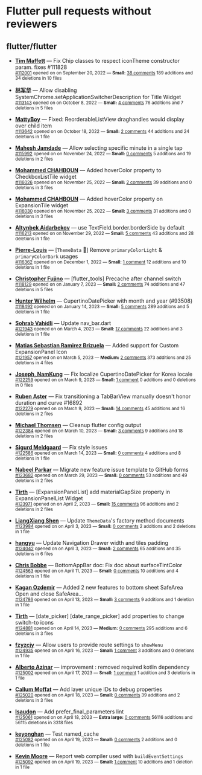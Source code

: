 # Flutter pull requests without reviewers

## flutter/flutter

* **[Tim Maffett](https://github.com/timmaffett)** &mdash; Fix Chip classes to respect iconTheme constructor param. fixes #111828<br />
    <sub>[#112001](https://github.com/flutter/flutter/pull/112001) opened on on September 20, 2022 &mdash; **Small:** [38 comments](https://github.com/flutter/flutter/pull/112001) 189 additions and 34 deletions in 10 files</sub><br />

* **[林军华](https://github.com/JunhuaLin)** &mdash; Allow disabling SystemChrome.setApplicationSwitcherDescription for Title Widget<br />
    <sub>[#113143](https://github.com/flutter/flutter/pull/113143) opened on on October 8, 2022 &mdash; **Small:** [4 comments](https://github.com/flutter/flutter/pull/113143) 76 additions and 7 deletions in 5 files</sub><br />

* **[MattyBoy](https://github.com/MattyBoy4444)** &mdash; Fixed: ReorderableListView draghandles would display over child item<br />
    <sub>[#113642](https://github.com/flutter/flutter/pull/113642) opened on on October 18, 2022 &mdash; **Small:** [2 comments](https://github.com/flutter/flutter/pull/113642) 44 additions and 24 deletions in 1 file</sub><br />

* **[Mahesh Jamdade](https://github.com/maheshmnj)** &mdash; Allow selecting specific minute in a single tap<br />
    <sub>[#115992](https://github.com/flutter/flutter/pull/115992) opened on on November 24, 2022 &mdash; **Small:** [0 comments](https://github.com/flutter/flutter/pull/115992) 5 additions and 19 deletions in 2 files</sub><br />

* **[Mohammed  CHAHBOUN](https://github.com/M97Chahboun)** &mdash; Added hoverColor property to CheckboxListTile widget<br />
    <sub>[#116026](https://github.com/flutter/flutter/pull/116026) opened on on November 25, 2022 &mdash; **Small:** [2 comments](https://github.com/flutter/flutter/pull/116026) 39 additions and 0 deletions in 3 files</sub><br />

* **[Mohammed  CHAHBOUN](https://github.com/M97Chahboun)** &mdash; Added hoverColor property on ExpansionTile widget<br />
    <sub>[#116030](https://github.com/flutter/flutter/pull/116030) opened on on November 25, 2022 &mdash; **Small:** [3 comments](https://github.com/flutter/flutter/pull/116030) 31 additions and 0 deletions in 3 files</sub><br />

* **[Altynbek Aidarbekov](https://github.com/altynbek132)** &mdash; use TextField.border.borderSide by default<br />
    <sub>[#116213](https://github.com/flutter/flutter/pull/116213) opened on on November 29, 2022 &mdash; **Small:** [5 comments](https://github.com/flutter/flutter/pull/116213) 43 additions and 28 deletions in 1 file</sub><br />

* **[Pierre-Louis](https://github.com/guidezpl)** &mdash; [`ThemeData` 🧹] Remove `primaryColorLight` & `primaryColorDark` usages<br />
    <sub>[#116362](https://github.com/flutter/flutter/pull/116362) opened on on December 1, 2022 &mdash; **Small:** [1 comment](https://github.com/flutter/flutter/pull/116362) 12 additions and 10 deletions in 1 file</sub><br />

* **[Christopher Fujino](https://github.com/christopherfujino)** &mdash; [flutter_tools] Precache after channel switch<br />
    <sub>[#118129](https://github.com/flutter/flutter/pull/118129) opened on on January 7, 2023 &mdash; **Small:** [2 comments](https://github.com/flutter/flutter/pull/118129) 74 additions and 47 deletions in 5 files</sub><br />

* **[Hunter Wilhelm](https://github.com/hunterwilhelm)** &mdash; CupertinoDatePicker with month and year (#93508)<br />
    <sub>[#118492](https://github.com/flutter/flutter/pull/118492) opened on on January 14, 2023 &mdash; **Small:** [5 comments](https://github.com/flutter/flutter/pull/118492) 289 additions and 5 deletions in 1 file</sub><br />

* **[Sohrab Vahidli](https://github.com/sohrabonline)** &mdash; Update nav_bar.dart<br />
    <sub>[#121943](https://github.com/flutter/flutter/pull/121943) opened on on March 4, 2023 &mdash; **Small:** [17 comments](https://github.com/flutter/flutter/pull/121943) 22 additions and 3 deletions in 1 file</sub><br />

* **[Matias Sebastian Ramirez Brizuela](https://github.com/ramirezsebas)** &mdash; Added support for Custom ExpansionPanel Icon<br />
    <sub>[#121957](https://github.com/flutter/flutter/pull/121957) opened on on March 5, 2023 &mdash; **Medium:** [2 comments](https://github.com/flutter/flutter/pull/121957) 373 additions and 25 deletions in 4 files</sub><br />

* **[Joseph, NamKung](https://github.com/JosephNK)** &mdash; Fix localize CupertinoDatePicker for Korea locale<br />
    <sub>[#122259](https://github.com/flutter/flutter/pull/122259) opened on on March 9, 2023 &mdash; **Small:** [1 comment](https://github.com/flutter/flutter/pull/122259) 0 additions and 0 deletions in 0 files</sub><br />

* **[Ruben Aster](https://github.com/rubenaster)** &mdash; Fix transitioning a TabBarView manually doesn't honor duration and curve #16892<br />
    <sub>[#122279](https://github.com/flutter/flutter/pull/122279) opened on on March 9, 2023 &mdash; **Small:** [14 comments](https://github.com/flutter/flutter/pull/122279) 45 additions and 16 deletions in 2 files</sub><br />

* **[Michael Thomsen](https://github.com/mit-mit)** &mdash; Cleanup flutter config output<br />
    <sub>[#122384](https://github.com/flutter/flutter/pull/122384) opened on on March 10, 2023 &mdash; **Small:** [3 comments](https://github.com/flutter/flutter/pull/122384) 9 additions and 18 deletions in 2 files</sub><br />

* **[Sigurd Meldgaard](https://github.com/sigurdm)** &mdash; Fix style issues<br />
    <sub>[#122586](https://github.com/flutter/flutter/pull/122586) opened on on March 14, 2023 &mdash; **Small:** [0 comments](https://github.com/flutter/flutter/pull/122586) 4 additions and 8 deletions in 1 file</sub><br />

* **[Nabeel Parkar](https://github.com/exaby73)** &mdash; Migrate new feature issue template to GitHub forms<br />
    <sub>[#123682](https://github.com/flutter/flutter/pull/123682) opened on on March 29, 2023 &mdash; **Small:** [0 comments](https://github.com/flutter/flutter/pull/123682) 53 additions and 49 deletions in 2 files</sub><br />

* **[Tirth](https://github.com/piedcipher)** &mdash; [ExpansionPanelList] add materialGapSize property in ExpansionPanelList Widget<br />
    <sub>[#123971](https://github.com/flutter/flutter/pull/123971) opened on on April 2, 2023 &mdash; **Small:** [15 comments](https://github.com/flutter/flutter/pull/123971) 96 additions and 2 deletions in 2 files</sub><br />

* **[LiangXiang Shen](https://github.com/kj415j45)** &mdash; Update `ThemeData`'s factory method documents<br />
    <sub>[#123984](https://github.com/flutter/flutter/pull/123984) opened on on April 3, 2023 &mdash; **Small:** [0 comments](https://github.com/flutter/flutter/pull/123984) 2 additions and 2 deletions in 1 file</sub><br />

* **[hangyu](https://github.com/hangyujin)** &mdash; Update Navigation Drawer width and tiles padding<br />
    <sub>[#124042](https://github.com/flutter/flutter/pull/124042) opened on on April 3, 2023 &mdash; **Small:** [2 comments](https://github.com/flutter/flutter/pull/124042) 65 additions and 35 deletions in 6 files</sub><br />

* **[Chris Bobbe](https://github.com/chrisbobbe)** &mdash; BottomAppBar doc: Fix doc about surfaceTintColor<br />
    <sub>[#124563](https://github.com/flutter/flutter/pull/124563) opened on on April 11, 2023 &mdash; **Small:** [0 comments](https://github.com/flutter/flutter/pull/124563) 10 additions and 4 deletions in 1 file</sub><br />

* **[Kagan Ozdemir](https://github.com/kaganzdmr58)** &mdash; Added 2 new features to bottom sheet SafeArea Open and close SafeArea…<br />
    <sub>[#124786](https://github.com/flutter/flutter/pull/124786) opened on on April 13, 2023 &mdash; **Small:** [3 comments](https://github.com/flutter/flutter/pull/124786) 9 additions and 1 deletion in 1 file</sub><br />

* **[Tirth](https://github.com/piedcipher)** &mdash; [date_picker] [date_range_picker] add properties to change switch-to icons<br />
    <sub>[#124881](https://github.com/flutter/flutter/pull/124881) opened on on April 14, 2023 &mdash; **Medium:** [0 comments](https://github.com/flutter/flutter/pull/124881) 295 additions and 6 deletions in 3 files</sub><br />

* **[fzyzcjy](https://github.com/fzyzcjy)** &mdash; Allow users to provide route settings to `showMenu`<br />
    <sub>[#124935](https://github.com/flutter/flutter/pull/124935) opened on on April 16, 2023 &mdash; **Small:** [1 comment](https://github.com/flutter/flutter/pull/124935) 3 additions and 0 deletions in 1 file</sub><br />

* **[Alberto Azinar](https://github.com/albertoazinar)** &mdash; improvement : removed required  kotlin dependency<br />
    <sub>[#125002](https://github.com/flutter/flutter/pull/125002) opened on on April 17, 2023 &mdash; **Small:** [1 comment](https://github.com/flutter/flutter/pull/125002) 1 addition and 3 deletions in 1 file</sub><br />

* **[Callum Moffat](https://github.com/moffatman)** &mdash; Add layer unique IDs to debug properties<br />
    <sub>[#125020](https://github.com/flutter/flutter/pull/125020) opened on on April 18, 2023 &mdash; **Small:** [0 comments](https://github.com/flutter/flutter/pull/125020) 39 additions and 2 deletions in 3 files</sub><br />

* **[lsaudon](https://github.com/lsaudon)** &mdash; Add prefer_final_parameters lint<br />
    <sub>[#125061](https://github.com/flutter/flutter/pull/125061) opened on on April 18, 2023 &mdash; **Extra large:** [0 comments](https://github.com/flutter/flutter/pull/125061) 56116 additions and 56115 deletions in 3318 files</sub><br />

* **[keyonghan](https://github.com/keyonghan)** &mdash; Test named_cache<br />
    <sub>[#125082](https://github.com/flutter/flutter/pull/125082) opened on on April 19, 2023 &mdash; **Small:** [0 comments](https://github.com/flutter/flutter/pull/125082) 2 additions and 0 deletions in 1 file</sub><br />

* **[Kevin Moore](https://github.com/kevmoo)** &mdash; Report web compiler used with `buildEventSettings`<br />
    <sub>[#125092](https://github.com/flutter/flutter/pull/125092) opened on on April 19, 2023 &mdash; **Small:** [1 comment](https://github.com/flutter/flutter/pull/125092) 10 additions and 1 deletion in 1 file</sub><br />

